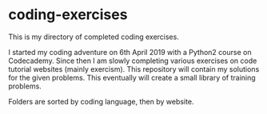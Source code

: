 # coding-exercises
This is my directory of completed coding exercises.

I started my coding adventure on 6th April 2019 with a Python2 course on Codecademy.
Since then I am slowly completing various exercises on code tutorial websites (mainly exercism).
This repository will contain my solutions for the given problems. This eventually will create a small library of training problems.

Folders are sorted by coding language, then by website.

